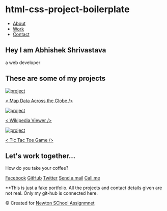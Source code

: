 # html-css-project-boilerplate
<link
  rel="stylesheet"
  href="https://use.fontawesome.com/releases/v5.8.2/css/all.css"
  integrity="sha384-oS3vJWv+0UjzBfQzYUhtDYW+Pj2yciDJxpsK1OYPAYjqT085Qq/1cq5FLXAZQ7Ay"
  crossorigin="anonymous"
/>
<link
  href="https://fonts.googleapis.com/css?family=Poppins:200i,300,400&display=swap"
  rel="stylesheet"
/>
<link
  href="https://fonts.googleapis.com/css?family=Raleway:700&display=swap"
  rel="stylesheet"
/>
<!-- START NAV -->

<nav id="navbar" class="nav">
  <ul class="nav-list">
    <li>
      <a href="#welcome-section">About</a>
    </li>
    <li>
      <a href="#projects">Work</a>
    </li>
    <li>
      <a href="#contact">Contact</a>
    </li>
  </ul>
</nav>

<!-- END NAV -->

<!-- START WELCOME SECTION -->

<section id="welcome-section" class="welcome-section">
  <h1>Hey I am Abhishek Shrivastava</h1>
  <p>a web developer</p>
</section>

<!-- END WELCOME SECTION -->

<!-- START PROJECTS SECTION -->

<section id="projects" class="projects-section">
  <h2 class="projects-section-header">These are some of my projects</h2>

  <div class="projects-grid">
    <a
      href="https://codepen.io/freeCodeCamp/full/mVEJag"
      target="_blank"
      class="project project-tile"
    >
      <img
        class="project-image"
        src="https://cdn.freecodecamp.org/testable-projects-fcc/images/map.jpg"
        alt="project"
      />
      <p class="project-title">
        <span class="code">&lt;</span>
        Map Data Across the Globe
        <span class="code">&#47;&gt;</span>
      </p>
    </a>
    <a
      href="https://codepen.io/freeCodeCamp/full/wGqEga"
      target="_blank"
      class="project project-tile"
    >
      <img
        class="project-image"
        src="https://cdn.freecodecamp.org/testable-projects-fcc/images/wiki.png"
        alt="project"
      />
      <p class="project-title">
        <span class="code">&lt;</span>
        Wikipedia Viewer
        <span class="code">&#47;&gt;</span>
      </p>
    </a>
    <a
      href="https://codepen.io/freeCodeCamp/full/KzXQgy"
      target="_blank"
      class="project project-tile"
    >
      <img
        class="project-image"
        src="https://cdn.freecodecamp.org/testable-projects-fcc/images/tic-tac-toe.png"
        alt="project"
      />
      <p class="project-title">
        <span class="code">&lt;</span>
        Tic Tac Toe Game
        <span class="code">&#47;&gt;</span>
      </p>
    </a>
  </div>
</section>

<!-- END PROJECTS SECTION -->

<!-- START CONTACT SECTION -->

<section id="contact" class="contact-section">
  <div class="contact-section-header">
    <h2>Let's work together...</h2>
    <p>How do you take your coffee?</p>
  </div>
  <div class="contact-links">
    <a
      href="https://www.facebook.com/abhishek.shrivastava753.37625/"
      target="_blank"
      class="btn contact-details"
      ><i class="fab fa-facebook-square"></i> Facebook</a
    >
    <a
      id="profile-link"
      href="https://github.com/ImAbhi1"
      target="_blank"
      class="btn contact-details"
      ><i class="fab fa-github"></i> GitHub</a
    >
    <a
      href="https://twitter.com/imabhishrivastava"
      target="_blank"
      class="btn contact-details"
      ><i class="fab fa-twitter"></i> Twitter</a
    >
    <a href="mailto:example@example.com" class="btn contact-details"
      ><i class="fas fa-at"></i> Send a mail</a
    >
    <a href="tel:555-555-5555" class="btn contact-details"
      ><i class="fas fa-mobile-alt"></i> Call me</a
    >
  </div>
</section>

<!-- END CONTACT SECTION -->

<!-- START FOOTER SECTION -->

<footer>
  <p>
    **This is just a fake portfolio. All the projects and contact details given
    are not real.
    Only my git-hub is connected here.
  </p>
  <p>
    &copy; Created for
    <a href="https://www.freecodecamp.com/" target="_blank"
      >Newton SChool Assignmnet <i class="fab fa-free-code-camp"></i
    ></a>
  </p>
</footer>

<!-- END FOOTER SECTION -->
